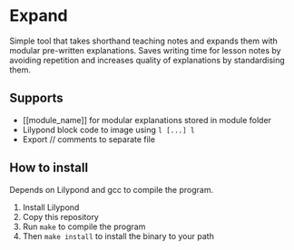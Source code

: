 # Expand

Simple tool that takes shorthand teaching notes and expands them with modular pre-written explanations. Saves writing time for lesson notes by avoiding repetition and increases quality of explanations by standardising them.

## Supports

- [[module_name]] for modular explanations stored in module folder
- Lilypond block code to image using ```l [...] l```
- Export // comments to separate file

## How to install

Depends on Lilypond and gcc to compile the program.

1. Install Lilypond
2. Copy this repository
3. Run `make` to compile the program
4. Then `make install` to install the binary to your path
